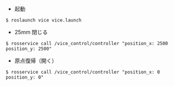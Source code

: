* 起動
```
$ roslaunch vice vice.launch
```

* 25mm 閉じる
```
$ rosservice call /vice_control/controller "position_x: 2500
position_y: 2500"
```

* 原点復帰（開く）
```
$ rosservice call /vice_control/controller "position_x: 0
position_y: 0"
```
